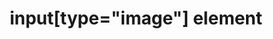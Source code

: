 ---
{
  "title": "input[type=\"image\"] element",
  "description": "The input element represents either an image from which a user can select a coordinate and submit the form, or alternatively a button from which the user can submit the form.",
  "category": "html",
  "keywords": [
    "input[type=\"image\"] element"
  ],
  "last_test_date": "2018-07-21",
  "test_results_url": "https://a11ysupport.io/tech/html/input(type-image)_element",
  "stats": {
    "dragon_win": {
      "chrome": {
        "76": "y"
      }
    },
    "jaws": {
      "chrome": {
        "76": "y"
      },
      "ie": {
        "11": "y"
      },
      "firefox": {
        "68": "y"
      }
    },
    "narrator": {
      "edge": {
        "44": "y"
      }
    },
    "nvda": {
      "chrome": {
        "76": "y"
      },
      "firefox": {
        "68": "y"
      }
    },
    "orca": {
      "firefox": {
        "69": "y"
      }
    },
    "talkback": {
      "and_chr": {
        "76": "y"
      }
    },
    "va_and": {
      "and_chr": {
        "77": "y"
      }
    },
    "vo_ios": {
      "ios_saf": {
        "12.3.1": "y"
      }
    },
    "vo_macos": {
      "safari": {
        "12.1.1": "y"
      }
    },
    "vc_ios": {
      "ios_saf": {
        "13.0": "a"
      }
    },
    "vc_macos": {
      "safari": {
        "13.0.2": "y"
      }
    },
    "wsr": {
      "edge": {
        "44": null
      },
      "chrome": {
        "77": "y"
      }
    }
  },
  "links": {
    "WHATWG HTML spec for input[type=\"image\"]": "https://html.spec.whatwg.org/multipage/input.html#image-button-state-(type=image)",
    "HTML AAM for the input[type=\"image\"]": "https://w3c.github.io/html-aam/#el-input-image"
  }
}
---